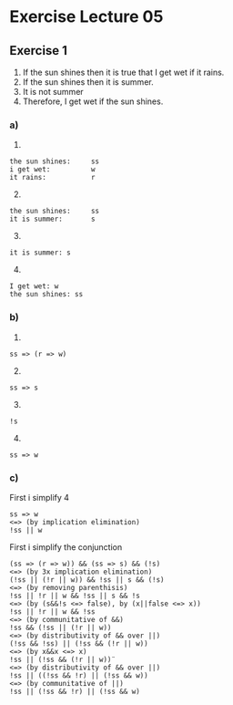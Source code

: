 # Exercise Lecture 05
## Exercise 1
1. If the sun shines then it is true that I get wet if it rains.
2. If the sun shines then it is summer.
3. It is not summer
4. Therefore, I get wet if the sun shines.

### a)

1)

    the sun shines:     ss
    i get wet:          w
    it rains:           r

2)

    the sun shines:     ss
    it is summer:       s

3)

    it is summer: s
    
4)

    I get wet: w
    the sun shines: ss
    
    
### b)
1)

    ss => (r => w)

2)
    
    ss => s
    
3)

    !s
    
4)

    ss => w
    
    
### c)

First i simplify 4

    ss => w
    <=> (by implication elimination)
    !ss || w
    
First i simplify the conjunction

    (ss => (r => w)) && (ss => s) && (!s) 
    <=> (by 3x implication elimination)
    (!ss || (!r || w)) && !ss || s && (!s)
    <=> (by removing parenthisis)
    !ss || !r || w && !ss || s && !s
    <=> (by (s&&!s <=> false), by (x||false <=> x))
    !ss || !r || w && !ss
    <=> (by communitative of &&)
    !ss && (!ss || (!r || w))
    <=> (by distributivity of && over ||)
    (!ss && !ss) || (!ss && (!r || w))
    <=> (by x&&x <=> x)
    !ss || (!ss && (!r || w))¨
    <=> (by distributivity of && over ||)
    !ss || ((!ss && !r) || (!ss && w))
    <=> (by communitative of ||)
    !ss || (!ss && !r) || (!ss && w)
    
    
